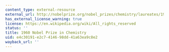 ```yaml
---
content_type: external-resource
external_url: http://nobelprize.org/nobel_prizes/chemistry/laureates/1960/
has_external_license_warning: true
license: https://en.wikipedia.org/wiki/All_rights_reserved
status: ''
title: 1960 Nobel Prize in Chemistry
uid: e4c30191-e2c7-4146-98dd-41a63ea9c8e2
wayback_url: ''
---
```

